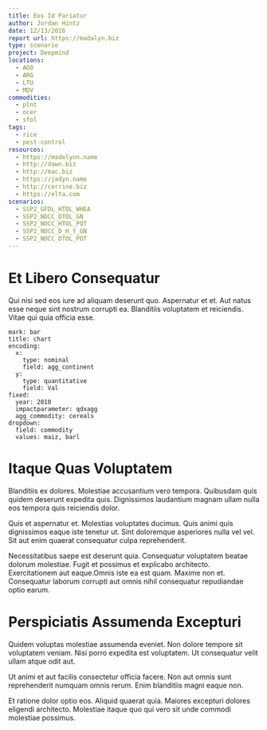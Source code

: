 ```yaml
---
title: Eos Id Pariatur
author: Jordan Hintz
date: 12/13/2016
report url: https://madalyn.biz
type: scenario
project: Deepmind
locations:
  - AGO
  - ARG
  - LTU
  - MDV
commodities:
  - plnt
  - ocer
  - sfol
tags:
  - rice
  - pest-control
resources:
  - https://madelynn.name
  - http://dawn.biz
  - http://mac.biz
  - https://jadyn.name
  - http://corrine.biz
  - https://elta.com
scenarios:
  - SSP2_GFDL_HTOL_WHEA
  - SSP2_NOCC_DTOL_GN
  - SSP2_NOCC_HTOL_POT
  - SSP2_NOCC_D_H_Y_GN
  - SSP2_NOCC_DTOL_POT
---
```

# Et Libero Consequatur
Qui nisi sed eos iure ad aliquam deserunt quo. Aspernatur et et. Aut natus esse neque sint nostrum corrupti ea. Blanditiis voluptatem et reiciendis. Vitae qui quia officia esse.

```vis
mark: bar
title: chart
encoding:
  x:
    type: nominal
    field: agg_continent
  y:
    type: quantitative
    field: Val
fixed:
  year: 2010
  impactparameter: qdxagg
  agg_commodity: cereals
dropdown:
  field: commodity
  values: maiz, barl
```

# Itaque Quas Voluptatem
Blanditiis ex dolores. Molestiae accusantium vero tempora. Quibusdam quis quidem deserunt expedita quis. Dignissimos laudantium magnam ullam nulla eos tempora quis reiciendis dolor.
 Quis et aspernatur et. Molestias voluptates ducimus. Quis animi quis dignissimos eaque iste tenetur ut. Sint doloremque asperiores nulla vel vel. Sit aut enim quaerat consequatur culpa reprehenderit.
 Necessitatibus saepe est deserunt quia. Consequatur voluptatem beatae dolorum molestiae. Fugit et possimus et explicabo architecto. Exercitationem aut eaque.Omnis iste ea est quam. Maxime non et. Consequatur laborum corrupti aut omnis nihil consequatur repudiandae optio earum.

# Perspiciatis Assumenda Excepturi
Quidem voluptas molestiae assumenda eveniet. Non dolore tempore sit voluptatem veniam. Nisi porro expedita est voluptatem. Ut consequatur velit ullam atque odit aut.
 Ut animi et aut facilis consectetur officia facere. Non aut omnis sunt reprehenderit numquam omnis rerum. Enim blanditiis magni eaque non.
 Et ratione dolor optio eos. Aliquid quaerat quia. Maiores excepturi dolores eligendi architecto. Molestiae itaque quo qui vero sit unde commodi molestiae possimus.

